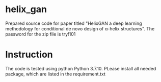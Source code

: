 # helix_gan
Prepared source code for paper titled "HelixGAN a deep learning methodology for conditional de novo design of α-helix structures". 
The password for the zip file is try!101


# Instruction
The code is tested using python Python 3.7.10.  PLease install all needed package, which are listed in the requirement.txt


